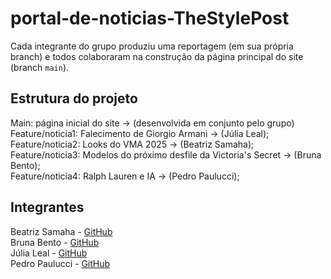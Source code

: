 # portal-de-noticias-TheStylePost
Cada integrante do grupo produziu uma reportagem (em sua própria branch) e todos colaboraram na construção da página principal do site (branch `main`).  

## Estrutura do projeto
Main: página inicial do site → (desenvolvida em conjunto pelo grupo)  
Feature/noticia1: Falecimento de Giorgio Armani → (Júlia Leal);  
Feature/noticia2: Looks do VMA 2025 → (Beatriz Samaha);  
Feature/noticia3: Modelos do próximo desfile da Victoria's Secret → (Bruna Bento);  
Feature/noticia4: Ralph Lauren e IA → (Pedro Paulucci);  

## Integrantes
Beatriz Samaha - [GitHub](https://github.com/BeatrizSamaha)  
Bruna Bento - [GitHub](https://github.com/brunabcruz)  
Júlia Leal - [GitHub](https://github.com/bjulialeal)  
Pedro Paulucci - [GitHub](https://github.com/pedropaulucci27)  
